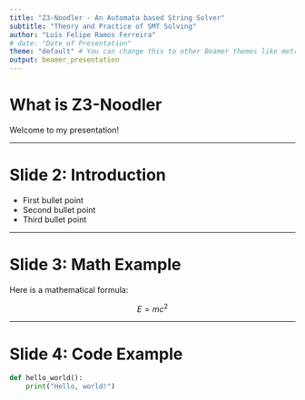 ```yaml
---
title: "Z3-Noodler - An Automata based String Solver"
subtitle: "Theory and Practice of SMT Solving"
author: "Luís Felipe Ramos Ferreira"
# date: "Date of Presentation"
theme: "default" # You can change this to other Beamer themes like metropolis, Madrid, etc.
output: beamer_presentation
---
```


# What is Z3-Noodler
Welcome to my presentation!

---

# Slide 2: Introduction
- First bullet point
- Second bullet point
- Third bullet point

---

# Slide 3: Math Example
Here is a mathematical formula:

$$ E = mc^2 $$

---

# Slide 4: Code Example
```python
def hello_world():
    print("Hello, world!")

